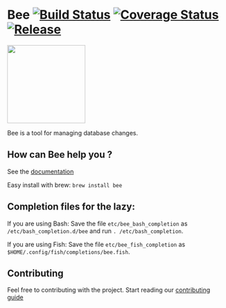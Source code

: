 # Bee [![Build Status](https://travis-ci.org/bluesoft/bee.svg)](https://travis-ci.org/bluesoft/bee) [![Coverage Status](https://coveralls.io/repos/bluesoft/bee/badge.svg)](https://coveralls.io/r/bluesoft/bee) [![Release](https://img.shields.io/github/release/bluesoft/bee.svg)](https://github.com/bluesoft/bee/releases)

<img src="http://bluesoft.github.io/bee/images/5186aefe.bee-logo.png" width="180px" />

Bee is a tool for managing database changes.

## How can Bee help you ?
See the [documentation](http://bluesoft.github.io/bee)

Easy install with brew:
`brew install bee`

## Completion files for the lazy:

If you are using Bash:
  Save the file `etc/bee_bash_completion` as `/etc/bash_completion.d/bee` and run `. /etc/bash_completion`.

If you are using Fish:
  Save the file `etc/bee_fish_completion` as `$HOME/.config/fish/completions/bee.fish`.

## Contributing

Feel free to contributing with the project. Start reading our [contributing guide](https://github.com/bluesoft/contributing)

